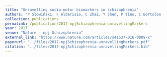 ```yaml
---
title: "Unravelling socio-motor biomarkers in schizophrenia"
authors: "P Słowiński, F Alderisio, C Zhai, Y Shen, P Tino, C Bortolon, D Capdevielle, L Cohen, M Khoramshahi, A Billard, RN Salesse, M Gueugnon, L Marin, BG Bardy, M Di Bernardo, S Raffard, K Tsaneva-Atanasova"
collection: publications
permalink: /publication/2017-npjSchizophrenia-unravellingMarkers
year: 2017
venue: "Nature - npj Schizophrenia"
external_link: "https://www.nature.com/articles/s41537-016-0009-x"
paperurl: "../files/2017-npjSchizophrenia-unravellingMarkers.pdf"
citation: "../files/2017-npjSchizophrenia-unravellingMarkers.bib"
---
```







